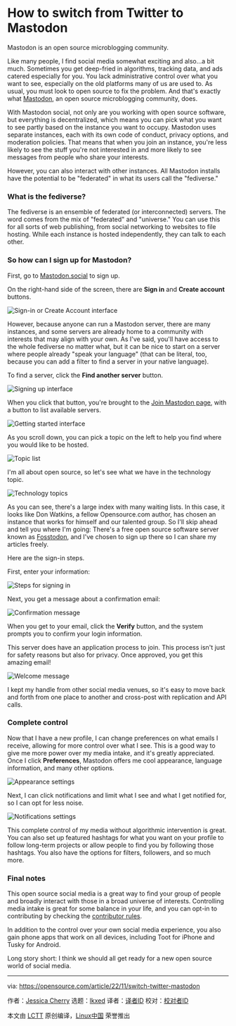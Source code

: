 [#]: subject: "How to switch from Twitter to Mastodon"
[#]: via: "https://opensource.com/article/22/11/switch-twitter-mastodon"
[#]: author: "Jessica Cherry https://opensource.com/users/cherrybomb"
[#]: collector: "lkxed"
[#]: translator: "geekpi"
[#]: reviewer: " "
[#]: publisher: " "
[#]: url: " "

How to switch from Twitter to Mastodon
======

Mastodon is an open source microblogging community.

Like many people, I find social media somewhat exciting and also...a bit much. Sometimes you get deep-fried in algorithms, tracking data, and ads catered especially for you. You lack administrative control over what you want to see, especially on the old platforms many of us are used to. As usual, you must look to open source to fix the problem. And that's exactly what [Mastodon][1], an open source microblogging community, does.

With Mastodon social, not only are you working with open source software, but everything is decentralized, which means you can pick what you want to see partly based on the instance you want to occupy. Mastodon uses separate instances, each with its own code of conduct, privacy options, and moderation policies. That means that when you join an instance, you're less likely to see the stuff you're not interested in and more likely to see messages from people who share your interests.

However, you can also interact with other instances. All Mastodon installs have the potential to be "federated" in what its users call the "fediverse."

### What is the fediverse?

The fediverse is an ensemble of federated (or interconnected) servers. The word comes from the mix of "federated" and "universe." You can use this for all sorts of web publishing, from social networking to websites to file hosting. While each instance is hosted independently, they can talk to each other.

### So how can I sign up for Mastodon?

First, go to [Mastodon.social][2] to sign up.

On the right-hand side of the screen, there are **Sign in** and **Create account** buttons.

![Sign-in or Create Account interface][3]

However, because anyone can run a Mastodon server, there are many instances, and some servers are already home to a community with interests that may align with your own. As I've said, you'll have access to the whole fediverse no matter what, but it can be nice to start on a server where people already "speak your language" (that can be literal, too, because you can add a filter to find a server in your native language).

To find a server, click the **Find another server** button.

![Signing up interface][4]

When you click that button, you're brought to the [Join Mastodon page][5], with a button to list available servers.

![Getting started interface][6]

As you scroll down, you can pick a topic on the left to help you find where you would like to be hosted.

![Topic list][7]

I'm all about open source, so let's see what we have in the technology topic.

![Technology topics][8]

As you can see, there's a large index with many waiting lists. In this case, it looks like Don Watkins, a fellow Opensource.com author, has chosen an instance that works for himself and our talented group. So I'll skip ahead and tell you where I'm going: There's a free open source software server known as [Fosstodon][9], and I've chosen to sign up there so I can share my articles freely.

Here are the sign-in steps.

First, enter your information:

![Steps for signing in][10]

Next, you get a message about a confirmation email:

![Confirmation message][11]

When you get to your email, click the **Verify** button, and the system prompts you to confirm your login information.

This server does have an application process to join. This process isn't just for safety reasons but also for privacy. Once approved, you get this amazing email!

![Welcome message][12]

I kept my handle from other social media venues, so it's easy to move back and forth from one place to another and cross-post with replication and API calls.

### Complete control

Now that I have a new profile, I can change preferences on what emails I receive, allowing for more control over what I see. This is a good way to give me more power over my media intake, and it's greatly appreciated. Once I click **Preferences**, Mastodon offers me cool appearance, language information, and many other options.

![Appearance settings][13]

Next, I can click notifications and limit what I see and what I get notified for, so I can opt for less noise.

![Notifications settings][14]

This complete control of my media without algorithmic intervention is great. You can also set up featured hashtags for what you want on your profile to follow long-term projects or allow people to find you by following those hashtags. You also have the options for filters, followers, and so much more.

### Final notes

This open source social media is a great way to find your group of people and broadly interact with those in a broad universe of interests. Controlling media intake is great for some balance in your life, and you can opt-in to contributing by checking the [contributor rules][15].

In addition to the control over your own social media experience, you also gain phone apps that work on all devices, including Toot for iPhone and Tusky for Android.

Long story short: I think we should all get ready for a new open source world of social media.

--------------------------------------------------------------------------------

via: https://opensource.com/article/22/11/switch-twitter-mastodon

作者：[Jessica Cherry][a]
选题：[lkxed][b]
译者：[译者ID](https://github.com/译者ID)
校对：[校对者ID](https://github.com/校对者ID)

本文由 [LCTT](https://github.com/LCTT/TranslateProject) 原创编译，[Linux中国](https://linux.cn/) 荣誉推出

[a]: https://opensource.com/users/cherrybomb
[b]: https://github.com/lkxed
[1]: https://opensource.com/article/22/11/twitter-vs-mastodon
[2]: https://mastodon.social/
[3]: https://opensource.com/sites/default/files/2022-11/1signin-createaccount.png
[4]: https://opensource.com/sites/default/files/2022-11/2signingup.png
[5]: https://joinmastodon.org/servers
[6]: https://opensource.com/sites/default/files/2022-11/3gettingstarted.png
[7]: https://opensource.com/sites/default/files/2022-11/4topics.png
[8]: https://opensource.com/sites/default/files/2022-11/5techtopic.png
[9]: https://fosstodon.org/
[10]: https://opensource.com/sites/default/files/2022-11/6signin.jpg
[11]: https://opensource.com/sites/default/files/2022-11/7confirmation.png
[12]: https://opensource.com/sites/default/files/2022-11/8welcome.png
[13]: https://opensource.com/sites/default/files/2022-11/9appearance.png
[14]: https://opensource.com/sites/default/files/2022-11/10notifications.png
[15]: https://github.com/mastodon/mastodon/blob/main/CONTRIBUTING.md
